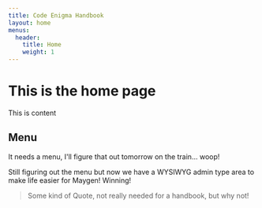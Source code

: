 ```yaml
---
title: Code Enigma Handbook
layout: home
menus:
  header:
    title: Home
    weight: 1
---
```

# This is the home page

This is content

## Menu

It needs a menu, I'll figure that out tomorrow on the train... woop!

Still figuring out the menu but now we have a WYSIWYG admin type area to make life easier for Maygen! Winning!

> Some kind of Quote, not really needed for a handbook, but why not!
